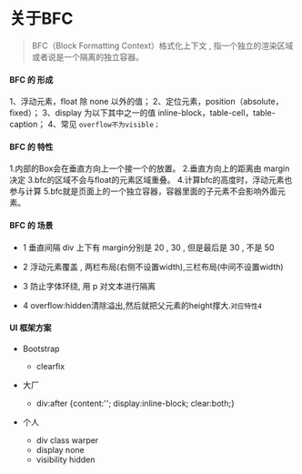 # 关于BFC

>  BFC（Block Formatting Context）格式化上下文 , 指一个独立的渲染区域或者说是一个隔离的独立容器。


#### BFC 的 形成

1、浮动元素，float 除 none 以外的值； 
2、定位元素，position（absolute，fixed）； 
3、display 为以下其中之一的值 inline-block，table-cell，table-caption； 
4、常见 `overflow不为visible；`

#### BFC 的 特性

1.内部的Box会在垂直方向上一个接一个的放置。
2.垂直方向上的距离由 margin 决定
3.bfc的区域不会与float的元素区域重叠。
4.计算bfc的高度时，浮动元素也参与计算
5.bfc就是页面上的一个独立容器，容器里面的子元素不会影响外面元素。

#### BFC 的 场景

+ 1 垂直间隔 div 上下有 margin分别是 20 , 30 , 但是最后是 30 , 不是 50

+ 2 浮动元素覆盖 , 两栏布局(右侧不设置width),三栏布局(中间不设置width)

+ 3 防止字体环绕, 用 p 对文本进行隔离

+ 4 overflow:hidden清除溢出,然后就把父元素的height撑大.`对应特性4`


####  UI 框架方案

+ Bootstrap
   + clearfix

+ 大厂
   + div:after {content:''; display:inline-block; clear:both;}

+ 个人
   + div class warper
   + display none
   + visibility hidden
